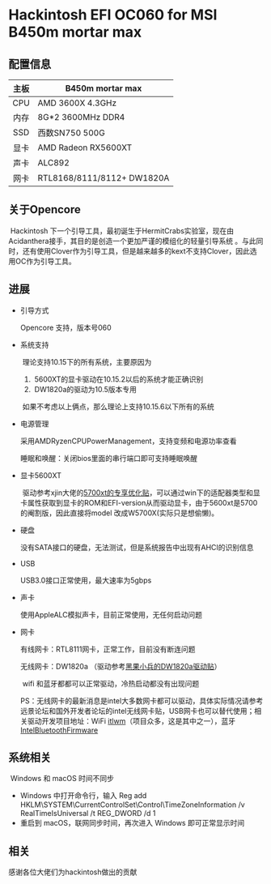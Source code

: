 # **Hackintosh EFI  OC060 for  MSI B450m mortar max**

## **配置信息**

| 主板 | B450m mortar max           |
| :--: | -------------------------- |
| CPU  | AMD 3600X 4.3GHz           |
| 内存 | 8G*2  3600MHz DDR4         |
| SSD  | 西数SN750 500G             |
| 显卡 | AMD Radeon RX5600XT        |
| 声卡 | ALC892                     |
| 网卡 | RTL8168/8111/8112+ DW1820A |

## 关于Opencore

​	 Hackintosh 下一个引导工具，最初诞生于HermitCrabs实验室，现在由Acidanthera接手，其目的是创造一个更加严谨的模组化的轻量引导系统 。与此同时，还有使用Clover作为引导工具，但是越来越多的kext不支持Clover，因此选用OC作为引导工具。

## 进展

- 引导方式

  Opencore 支持，版本号060

- 系统支持

  ​	理论支持10.15下的所有系统，主要原因为

  1. ​	5600XT的显卡驱动在10.15.2以后的系统才能正确识别
  2. ​    DW1820a的驱动为10.5版本专用

  ​	如果不考虑以上俩点，那么理论上支持10.15.6以下所有的系统

- 电源管理

  采用AMDRyzenCPUPowerManagement，支持变频和电源功率查看

  睡眠和唤醒：关闭bios里面的串行端口即可支持睡眠唤醒

- 显卡5600XT

  ​	驱动参考xjin大佬的[5700xt的专享优化贴](http://bbs.pcbeta.com/forum.php?mod=viewthread&tid=1839725&highlight=5700xt)，可以通过win下的适配器类型和显卡属性获取到显卡的ROM和EFI-version从而驱动显卡，由于5600xt是5700的阉割版，因此直接将model 改成W5700X(实际只是想偷懒)。

- 硬盘

  没有SATA接口的硬盘，无法测试，但是系统报告中出现有AHCI的识别信息

- USB

  USB3.0接口正常使用，最大速率为5gbps

- 声卡

  使用AppleALC模拟声卡，目前正常使用，无任何启动问题

- 网卡

  有线网卡：RTL8111网卡，正常工作，目前没有断连问题

  无线网卡：DW1820a （驱动参考[黑果小兵的DW1820a驱动贴](https://blog.daliansky.net/DW1820A_BCM94350ZAE-driver-inserts-the-correct-posture.html)）

  ​	wifi 和蓝牙都都可以正常驱动，冷热启动都没有出现问题

  PS：无线网卡的最新消息是intel大多数网卡都可以驱动，具体实际情况请参考远景论坛和国外开发者论坛的intel无线网卡贴，USB网卡也可以替代使用；相关驱动开发项目地址：WiFi [itlwm](https://github.com/zxystd/itlwm)（项目众多，这是其中之一），蓝牙 [IntelBluetoothFirmware](https://github.com/zxystd/IntelBluetoothFirmware)

  

## 系统相关

​	Windows 和 macOS 时间不同步

- Windows 中打开命令行，输入 Reg add HKLM\SYSTEM\CurrentControlSet\Control\TimeZoneInformation /v RealTimeIsUniversal /t REG_DWORD /d 1
- 重启到 macOS，联网同步时间，再次进入 Windows 即可正常显示时间

## 相关

感谢各位大佬们为hackintosh做出的贡献



## 

​	









